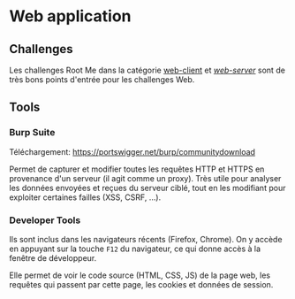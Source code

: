 # Web application

## Challenges

Les challenges Root Me dans la catégorie [web-client](https://www.root-me.org/fr/Challenges/Web-Client/) et [*web-server*](https://www.root-me.org/fr/Challenges/Web-Serveur/)  sont de très bons points d'entrée pour les challenges Web.



## Tools

### Burp Suite

Téléchargement: https://portswigger.net/burp/communitydownload 

Permet de capturer et modifier toutes les requêtes HTTP et HTTPS en provenance d'un serveur (il agit comme un proxy). 
Très utile pour analyser les données envoyées et reçues du serveur ciblé, tout en les modifiant pour exploiter certaines failles (XSS, CSRF, ...). 

### Developer Tools

Ils sont inclus dans les navigateurs récents (Firefox, Chrome). On y accède en appuyant sur la touche `F12` du navigateur, ce qui donne accès à la fenêtre de développeur. 

Elle permet de voir le code source (HTML, CSS, JS) de la page web, les requêtes qui passent par cette page, les cookies et données de session. 

